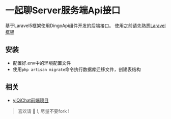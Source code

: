 # 一起聊Server服务端Api接口
基于Laravel5框架使用DingoApi组件开发的后端接口。
使用之前请先熟悉[Laravel框架](http://golaravel.com)
## 安装
- 配置好.env中的环境配置文件
- 使用`php artisan migrate`命令执行数据库迁移文件，创建表结构

## 相关
- [yiQiChat前端项目](https://github.com/jiangxianli/yiQiChat)

> 喜欢️请 :star2:  !, 尽量不要fork !